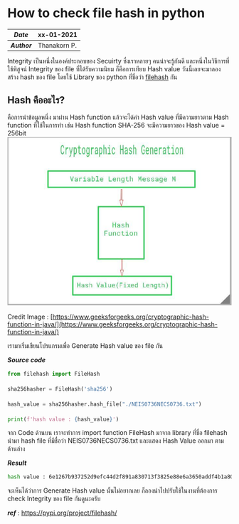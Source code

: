 # How to check file hash in python

| ***Date*** | xx-01-2021 |
| --- | --- |
| ***Author*** | Thanakorn P. |

Integrity เป็นหนึ่งในองค์ประกอบของ Secuirty ซึ่งเราหลายๆ คนน่าจะรู้กันดี และหนึ่งในวิธีการที่ใช้พิสูจน์ Integrity ของ file ที่ได้รับความนิยม ก็คือการเทียบ Hash value วันนี้เลยจะมาลองสร้าง hash ของ file โดยใช้ Library ของ python ที่ชื่อว่า 
[filehash](https://pypi.org/project/filehash/) กัน

## Hash คืออะไร?
คือการนำข้อมูลหนึ่ง มาผ่าน Hash function แล้วจะได้ค่า Hash value ที่มีความยาวตาม Hash function ที่ใช้ในการทำ เช่น Hash function SHA-256 จะมีความยาวของ Hash value = 256bit
![](img/hash.jpg)

Credit Image : [https://www.geeksforgeeks.org/cryptographic-hash-function-in-java/](https://www.geeksforgeeks.org/cryptographic-hash-function-in-java/)

เรามาเริ่มเขียนโปรแกรมเพื่อ Generate Hash value ของ file กัน

***Source code***

```python
from filehash import FileHash

sha256hasher = FileHash('sha256')

hash_value = sha256hasher.hash_file("./NEIS0736NECS0736.txt")

print(f'hash value : {hash_value}')
```

จาก Code ด้านบน เราจะทำการ import function FileHash มาจาก library ที่ชื่อ filehash นำมา hash file ที่มีชื่อว่า NEIS0736NECS0736.txt และแสดง Hash Value ออกมา ตามด้านล่าง

***Result***

```sh
hash value : 6e1267b937252d9efc44d2f891a830713f3825e88e6a3650addf4b1a805248fa
```

จะเห็นได้ว่าการ Generate Hash value นั้นไม่อยากเลย ก็ลองนำไปปรับใช้ในงานที่ต้องการ check Integrity ของ file กันดูนะครับ

***ref*** : https://pypi.org/project/filehash/
